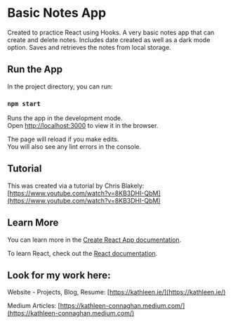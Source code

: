 # Basic Notes App

Created to practice React using Hooks.
A very basic notes app that can create and delete notes. 
Includes date created as well as a dark mode option. 
Saves and retrieves the notes from local storage.

## Run the App

In the project directory, you can run:

### `npm start`

Runs the app in the development mode.\
Open [http://localhost:3000](http://localhost:3000) to view it in the browser.

The page will reload if you make edits.\
You will also see any lint errors in the console.

## Tutorial

This was created via a tutorial by Chris Blakely: [https://www.youtube.com/watch?v=8KB3DHI-QbM](https://www.youtube.com/watch?v=8KB3DHI-QbM)

## Learn More

You can learn more in the [Create React App documentation](https://facebook.github.io/create-react-app/docs/getting-started).

To learn React, check out the [React documentation](https://reactjs.org/).

## Look for my work here:

Website - Projects, Blog, Resume: [https://kathleen.ie/](https://kathleen.ie/)

Medium Articles: [https://kathleen-connaghan.medium.com/](https://kathleen-connaghan.medium.com/)












